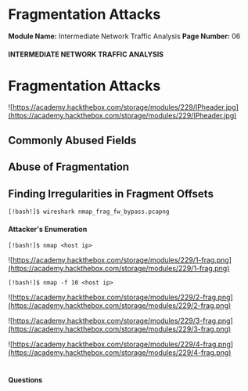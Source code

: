 <!--
 // Platform: Academy
// URL: https://academy.hackthebox.com/module/229/section/2452
// Platform Version: V1
// Module ID: 229
// Module Name: Intermediate Network Traffic Analysis
// Module Difficulty: Easy
// Section ID: 2452
// Section Title: Fragmentation Attacks
// Page Title: Intermediate Network Traffic Analysis
// Page Number: 06
-->

# Fragmentation Attacks

**Module Name:** Intermediate Network Traffic Analysis **Page Number:** 06

#### INTERMEDIATE NETWORK TRAFFIC ANALYSIS

# Fragmentation Attacks

![https://academy.hackthebox.com/storage/modules/229/IPheader.jpg](https://academy.hackthebox.com/storage/modules/229/IPheader.jpg)

## Commonly Abused Fields

## Abuse of Fragmentation

## Finding Irregularities in Fragment Offsets

``` shell-session
[!bash!]$ wireshark nmap_frag_fw_bypass.pcapng
```

#### Attacker's Enumeration

``` shell-session
[!bash!]$ nmap <host ip>
```

![https://academy.hackthebox.com/storage/modules/229/1-frag.png](https://academy.hackthebox.com/storage/modules/229/1-frag.png)

``` shell-session
[!bash!]$ nmap -f 10 <host ip>
```

![https://academy.hackthebox.com/storage/modules/229/2-frag.png](https://academy.hackthebox.com/storage/modules/229/2-frag.png)

![https://academy.hackthebox.com/storage/modules/229/3-frag.png](https://academy.hackthebox.com/storage/modules/229/3-frag.png)

![https://academy.hackthebox.com/storage/modules/229/4-frag.png](https://academy.hackthebox.com/storage/modules/229/4-frag.png)

# 

# 

#### Questions

####